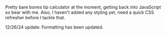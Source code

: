 Pretty bare bones tip calculator at the moment, getting back into JavaScript so bear with me. Also, I haven't added any styling yet, need a quick CSS refresher before I tackle that.

12/26/24 update: Formatting has been updated.
